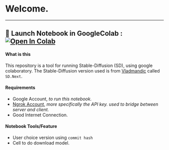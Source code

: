 # Welcome.

---
🚀 Launch Notebook in GoogleColab : [![Open In Colab](https://colab.research.google.com/assets/colab-badge.svg)](https://colab.research.google.com/github/YeaAyuni/vlad-sd-webui/blob/main/Vlad_WEBUI.ipynb)
---

#### What is this
This repository is a tool for running Stable-Diffusion (SD), using google colaboratory. The Stable-Diffusion version used is from [Vladmandic](https://github.com/vladmandic/automatic) called ```SD.Next```.

#### Requirements
   - Google Account, *to run this notebook.*
   - [Ngrok Account](https://dashboard.ngrok.com/get-started/your-authtoken), *more specifically the API key. used to bridge between server and client.*
   - Good Internet Connection.

#### Notebook Tools/Feature
  - User choice version using ```commit hash```
  - Cell to do download model.
